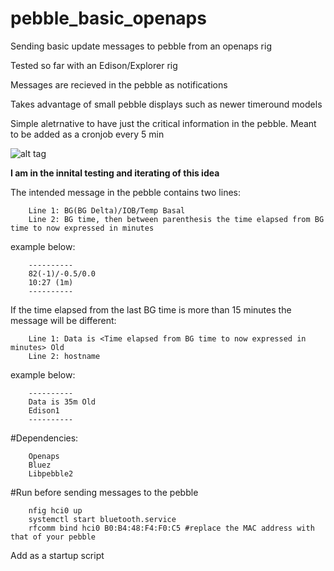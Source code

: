 # pebble_basic_openaps

Sending basic update messages to pebble from an openaps rig

Tested so far with an Edison/Explorer rig

Messages are recieved in the pebble as notifications

Takes advantage of small pebble displays such as newer timeround models

Simple aletrnative to have just the critical information in the pebble. Meant to be added as a cronjob every 5 min

![alt tag](https://github.com/betluis/pebble_basic_openaps/blob/master/picture.JPG)


**I am in the innital testing and iterating of this idea**

The intended message in the pebble contains two lines:

        Line 1: BG(BG Delta)/IOB/Temp Basal
        Line 2: BG time, then between parenthesis the time elapsed from BG time to now expressed in minutes
  
example below:

        ----------
        82(-1)/-0.5/0.0
        10:27 (1m)
        ----------

If the time elapsed from the last BG time is more than 15 minutes the message will be different:

        Line 1: Data is <Time elapsed from BG time to now expressed in minutes> Old
        Line 2: hostname
        
example below:

        ----------
        Data is 35m Old
        Edison1
        ----------


#Dependencies:

        Openaps
        Bluez
        Libpebble2

#Run before sending messages to the pebble 

        nfig hci0 up
        systemctl start bluetooth.service 
        rfcomm bind hci0 B0:B4:48:F4:F0:C5 #replace the MAC address with that of your pebble

Add as a startup script



